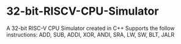 # 32-bit-RISCV-CPU-Simulator
A 32-bit RISC-V CPU Simulator created in C++
Supports the follow instructions:
ADD, SUB, ADDI, XOR, ANDI, SRA, LW, SW, BLT, JALR
